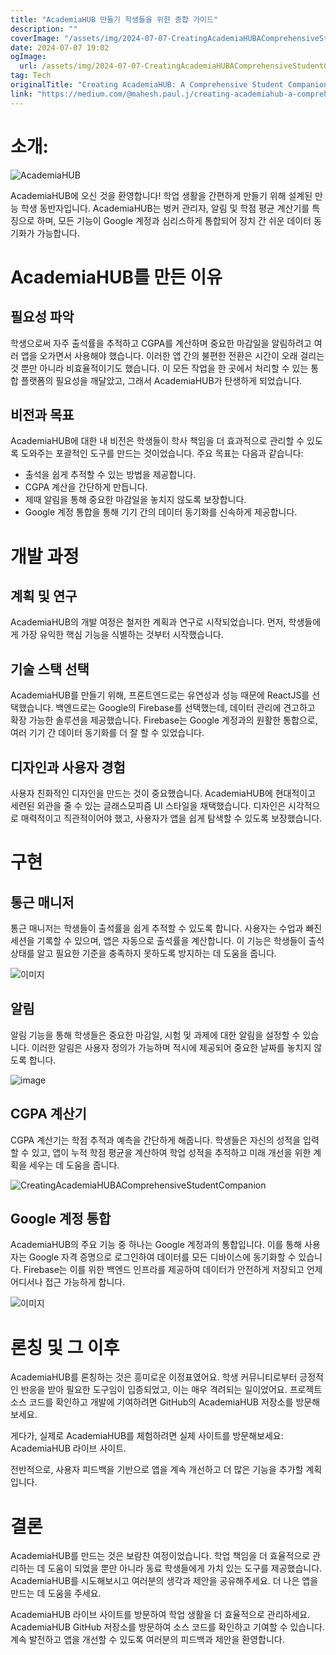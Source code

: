 ```yaml
---
title: "AcademiaHUB 만들기 학생들을 위한 종합 가이드"
description: ""
coverImage: "/assets/img/2024-07-07-CreatingAcademiaHUBAComprehensiveStudentCompanion_0.png"
date: 2024-07-07 19:02
ogImage:
  url: /assets/img/2024-07-07-CreatingAcademiaHUBAComprehensiveStudentCompanion_0.png
tag: Tech
originalTitle: "Creating AcademiaHUB: A Comprehensive Student Companion"
link: "https://medium.com/@mahesh.paul.j/creating-academiahub-a-comprehensive-student-companion-81d9c2186299"
---
```


# 소개:

![AcademiaHUB](/assets/img/2024-07-07-CreatingAcademiaHUBAComprehensiveStudentCompanion_0.png)

AcademiaHUB에 오신 것을 환영합니다! 학업 생활을 간편하게 만들기 위해 설계된 만능 학생 동반자입니다. AcademiaHUB는 벙커 관리자, 알림 및 학점 평균 계산기를 특징으로 하며, 모든 기능이 Google 계정과 심리스하게 통합되어 장치 간 쉬운 데이터 동기화가 가능합니다.

# AcademiaHUB를 만든 이유

<div class="content-ad"></div>

## 필요성 파악

학생으로써 자주 출석률을 추적하고 CGPA를 계산하며 중요한 마감일을 알림하려고 여러 앱을 오가면서 사용해야 했습니다. 이러한 앱 간의 불편한 전환은 시간이 오래 걸리는 것 뿐만 아니라 비효율적이기도 했습니다. 이 모든 작업을 한 곳에서 처리할 수 있는 통합 플랫폼의 필요성을 깨달았고, 그래서 AcademiaHUB가 탄생하게 되었습니다.

## 비전과 목표

AcademiaHUB에 대한 내 비전은 학생들이 학사 책임을 더 효과적으로 관리할 수 있도록 도와주는 포괄적인 도구를 만드는 것이었습니다. 주요 목표는 다음과 같습니다:

<div class="content-ad"></div>

- 출석을 쉽게 추적할 수 있는 방법을 제공합니다.
- CGPA 계산을 간단하게 만듭니다.
- 제때 알림을 통해 중요한 마감일을 놓치지 않도록 보장합니다.
- Google 계정 통합을 통해 기기 간의 데이터 동기화를 신속하게 제공합니다.

# 개발 과정

## 계획 및 연구

AcademiaHUB의 개발 여정은 철저한 계획과 연구로 시작되었습니다. 먼저, 학생들에게 가장 유익한 핵심 기능을 식별하는 것부터 시작했습니다.

<div class="content-ad"></div>

## 기술 스택 선택

AcademiaHUB를 만들기 위해, 프론트엔드로는 유연성과 성능 때문에 ReactJS를 선택했습니다. 백엔드로는 Google의 Firebase를 선택했는데, 데이터 관리에 견고하고 확장 가능한 솔루션을 제공했습니다. Firebase는 Google 계정과의 원활한 통합으로, 여러 기기 간 데이터 동기화를 더 잘 할 수 있었습니다.

## 디자인과 사용자 경험

사용자 친화적인 디자인을 만드는 것이 중요했습니다. AcademiaHUB에 현대적이고 세련된 외관을 줄 수 있는 글래스모피즘 UI 스타일을 채택했습니다. 디자인은 시각적으로 매력적이고 직관적이어야 했고, 사용자가 앱을 쉽게 탐색할 수 있도록 보장했습니다.

<div class="content-ad"></div>

# 구현

## 통근 매니저

통근 매니저는 학생들이 출석률을 쉽게 추적할 수 있도록 합니다. 사용자는 수업과 빠진 세션을 기록할 수 있으며, 앱은 자동으로 출석률을 계산합니다. 이 기능은 학생들이 출석 상태를 알고 필요한 기준을 충족하지 못하도록 방지하는 데 도움을 줍니다.

![이미지](/assets/img/2024-07-07-CreatingAcademiaHUBAComprehensiveStudentCompanion_1.png)

<div class="content-ad"></div>

## 알림

알림 기능을 통해 학생들은 중요한 마감일, 시험 및 과제에 대한 알림을 설정할 수 있습니다. 이러한 알림은 사용자 정의가 가능하며 적시에 제공되어 중요한 날짜를 놓치지 않도록 합니다.

![image](/assets/img/2024-07-07-CreatingAcademiaHUBAComprehensiveStudentCompanion_2.png)

## CGPA 계산기

<div class="content-ad"></div>

CGPA 계산기는 학점 추적과 예측을 간단하게 해줍니다. 학생들은 자신의 성적을 입력할 수 있고, 앱이 누적 학점 평균을 계산하여 학업 성적을 추적하고 미래 개선을 위한 계획을 세우는 데 도움을 줍니다.

![CreatingAcademiaHUBAComprehensiveStudentCompanion](/assets/img/2024-07-07-CreatingAcademiaHUBAComprehensiveStudentCompanion_3.png)

## Google 계정 통합

AcademiaHUB의 주요 기능 중 하나는 Google 계정과의 통합입니다. 이를 통해 사용자는 Google 자격 증명으로 로그인하여 데이터를 모든 디바이스에 동기화할 수 있습니다. Firebase는 이를 위한 백엔드 인프라를 제공하여 데이터가 안전하게 저장되고 언제 어디서나 접근 가능하게 합니다.

<div class="content-ad"></div>

![이미지](/assets/img/2024-07-07-CreatingAcademiaHUBAComprehensiveStudentCompanion_4.png)

# 론칭 및 그 이후

AcademiaHUB를 론칭하는 것은 흥미로운 이정표였어요. 학생 커뮤니티로부터 긍정적인 반응을 받아 필요한 도구임이 입증되었고, 이는 매우 격려되는 일이었어요. 프로젝트 소스 코드를 확인하고 개발에 기여하려면 GitHub의 AcademiaHUB 저장소를 방문해보세요.

게다가, 실제로 AcademiaHUB를 체험하려면 실제 사이트를 방문해보세요: AcademiaHUB 라이브 사이트.

<div class="content-ad"></div>

전반적으로, 사용자 피드백을 기반으로 앱을 계속 개선하고 더 많은 기능을 추가할 계획입니다.

# 결론

AcademiaHUB를 만드는 것은 보람찬 여정이었습니다. 학업 책임을 더 효율적으로 관리하는 데 도움이 되었을 뿐만 아니라 동료 학생들에게 가치 있는 도구를 제공했습니다. AcademiaHUB를 시도해보시고 여러분의 생각과 제안을 공유해주세요. 더 나은 앱을 만드는 데 도움을 주세요.

AcademiaHUB 라이브 사이트를 방문하여 학업 생활을 더 효율적으로 관리하세요. AcademiaHUB GitHub 저장소를 방문하여 소스 코드를 확인하고 기여할 수 있습니다. 계속 발전하고 앱을 개선할 수 있도록 여러분의 피드백과 제안을 환영합니다.
